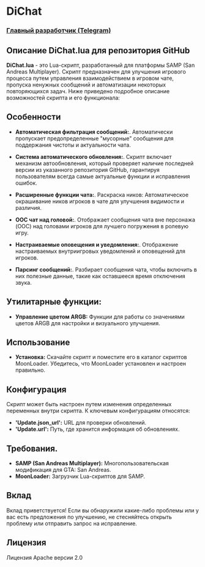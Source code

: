 # DiChat

### [Главный разработчик (Telegram)](https://t.me/lisowsky)

## Описание DiChat.lua для репозитория GitHub

**DiChat.lua** - это Lua-скрипт, разработанный для платформы SAMP (San Andreas Multiplayer). Скрипт предназначен для улучшения игрового процесса путем управления взаимодействием в игровом чате, пропуска ненужных сообщений и автоматизации некоторых повторяющихся задач. Ниже приведено подробное описание возможностей скрипта и его функционала:

## Особенности

- **Автоматическая фильтрация сообщений:**.
Автоматически пропускает предопределенные "мусорные" сообщения для поддержания чистоты и актуальности чата.

- **Система автоматического обновления:**.
Скрипт включает механизм автообновления, который проверяет наличие последней версии из указанного репозитория GitHub, гарантируя пользователям всегда самые актуальные функции и исправления ошибок.

- **Расширенные функции чата:**.
Раскраска ников: Автоматическое окрашивание ников игроков в чате для улучшения видимости и различия.

- **OOC чат над головой:**.
Отображает сообщения чата вне персонажа (OOC) над головами игроков для лучшего погружения в ролевую игру.

- **Настраиваемые оповещения и уведомления:**.
Отображение настраиваемых внутриигровых уведомлений и оповещений для игроков.

- **Парсинг сообщений:**.
Разбирает сообщения чата, чтобы включить в них полезные данные, такие как оставшееся время отключения звука.

## Утилитарные функции:

- **Управление цветом ARGB:**
Функции для работы со значениями цветов ARGB для настройки и визуального улучшения. 

## Использование

- **Установка:**
Скачайте скрипт и поместите его в каталог скриптов MoonLoader.
Убедитесь, что MoonLoader установлен и настроен правильно.

## Конфигурация

Скрипт может быть настроен путем изменения определенных переменных внутри скрипта. К ключевым конфигурациям относятся:

- **'Update.json_url':** URL для проверки обновлений.
- **'Update.url':** Путь, где хранится информация об обновлениях.

## Требования.

- **SAMP (San Andreas Multiplayer):** Многопользовательская модификация для GTA: San Andreas.
- **MoonLoader:** Загрузчик Lua-скриптов для SAMP.

## Вклад

Вклад приветствуется! Если вы обнаружили какие-либо проблемы или у вас есть предложения по улучшению, не стесняйтесь открыть проблему или отправить запрос на исправление.

## Лицензия

Лицензия Apache версии 2.0
